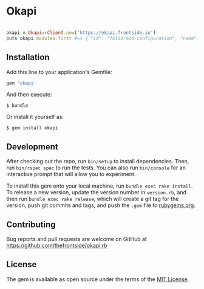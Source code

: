 # Okapi


``` ruby

okapi = Okapi::Client.new('https://okapi.frontside.io')
puts okapi.modules.first #=> { "id": "folio-mod-configuration", "name": "Configuration" }
```


## Installation

Add this line to your application's Gemfile:

```ruby
gem 'okapi'
```

And then execute:

    $ bundle

Or install it yourself as:

    $ gem install okapi


## Development

After checking out the repo, run `bin/setup` to install dependencies. Then, run `bin/rspec spec` to run the tests. You can also run `bin/console` for an interactive prompt that will allow you to experiment.

To install this gem onto your local machine, run `bundle exec rake install`. To release a new version, update the version number in `version.rb`, and then run `bundle exec rake release`, which will create a git tag for the version, push git commits and tags, and push the `.gem` file to [rubygems.org](https://rubygems.org).

## Contributing

Bug reports and pull requests are welcome on GitHub at https://github.com/thefrontside/okapi.rb

## License

The gem is available as open source under the terms of the [MIT License](http://opensource.org/licenses/MIT).
